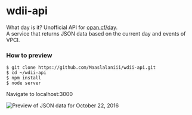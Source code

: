 # wdii-api
What day is it? Unofficial API for [opan.cf/day](http://www.opan.cf/day/).  
A service that returns JSON data based on the current day and events of VPCI.

### How to preview
```
$ git clone https://github.com/Maaslalaniii/wdii-api.git  
$ cd ~/wdii-api  
$ npm install  
$ node server  
```
Navigate to localhost:3000

![Preview of JSON data for October 22, 2016](http://image.prntscr.com/image/a41d2a3965834948a94b99c28dca39d3.png)
